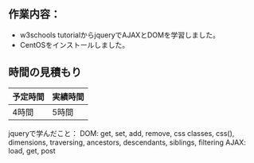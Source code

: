 ## 作業内容：
* w3schools tutorialからjqueryでAJAXとDOMを学習しました。
* CentOSをインストールしました。
## 時間の見積もり
予定時間 | 実績時間
-- | --
4時間 | 5時間

jqueryで学んだこと：
DOM: get, set, add, remove, css classes, css(), dimensions, traversing, ancestors, descendants, siblings, filtering
AJAX: load, get, post
